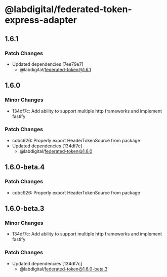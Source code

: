 # @labdigital/federated-token-express-adapter

## 1.6.1

### Patch Changes

- Updated dependencies [7ee79e7]
  - @labdigital/federated-token@1.6.1

## 1.6.0

### Minor Changes

- 134df7c: Add ability to support multiple http frameworks and implement fastify

### Patch Changes

- cdbc926: Properly export HeaderTokenSource from package
- Updated dependencies [134df7c]
  - @labdigital/federated-token@1.6.0

## 1.6.0-beta.4

### Patch Changes

- cdbc926: Properly export HeaderTokenSource from package

## 1.6.0-beta.3

### Minor Changes

- 134df7c: Add ability to support multiple http frameworks and implement fastify

### Patch Changes

- Updated dependencies [134df7c]
  - @labdigital/federated-token@1.6.0-beta.3
